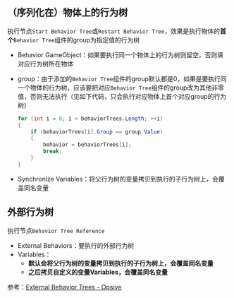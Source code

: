 ## （序列化在）物体上的行为树

执行节点`Start Behavior Tree`或`Restart Behavior Tree`，效果是执行物体的**首个**`Behavior Tree`组件的group为指定值的行为树

- Behavior GameObject：如果要执行同一个物体上的行为树则留空，否则填对应行为树所在物体

- group：由于添加的`Behavior Tree`组件的group默认都是0，如果是要执行同一个物体的行为树，应该要把对应`Behavior Tree`组件的group改为其他非零值，否则无法执行（见如下代码，只会执行对应物体上首个对应group的行为树)
    ``` c#
    for (int i = 0; i < behaviorTrees.Length; ++i) 
    {
        if (behaviorTrees[i].Group == group.Value) 
        {
            behavior = behaviorTrees[i];
            break;
        }
    }
    ```

- Synchronize Variables：将父行为树的变量拷贝到执行的子行为树上，会覆盖同名变量

## 外部行为树

执行节点`Behavior Tree Reference`

- External Behaviors：要执行的外部行为树
- Variables：
    - **默认会将父行为树的变量拷贝到执行的子行为树上，会覆盖同名变量**
    - **之后拷贝自定义的变量Variables，会覆盖同名变量**

参考：[External Behavior Trees - Opsive](https://opsive.com/support/documentation/behavior-designer/external-behavior-trees/)

